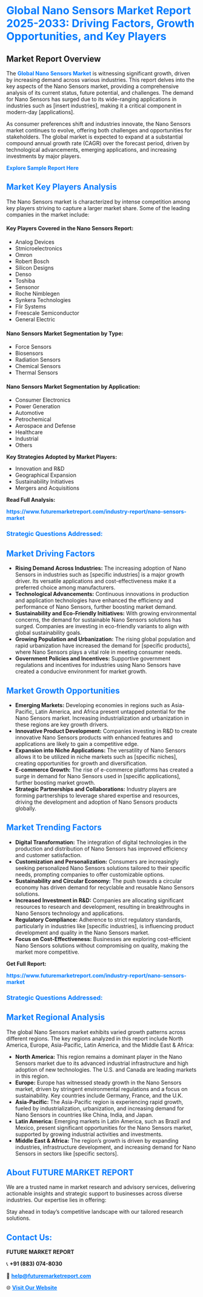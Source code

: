 <h1 style="color: #007BFF;">Global Nano Sensors Market Report 2025-2033: Driving Factors, Growth Opportunities, and Key Players</h1>

<section id="overview">
<h2>Market Report Overview</h2>
<p>The <a href="https://www.futuremarketreport.com/industry-report/nano-sensors-market" style="color: #007BFF; text-decoration: none;"><strong>Global Nano Sensors Market</strong></a> is witnessing significant growth, driven by increasing demand across various industries. This report delves into the key aspects of the Nano Sensors market, providing a comprehensive analysis of its current status, future potential, and challenges. The demand for Nano Sensors has surged due to its wide-ranging applications in industries such as [insert industries], making it a critical component in modern-day [applications].</p>
<p>As consumer preferences shift and industries innovate, the Nano Sensors market continues to evolve, offering both challenges and opportunities for stakeholders. The global market is expected to expand at a substantial compound annual growth rate (CAGR) over the forecast period, driven by technological advancements, emerging applications, and increasing investments by major players.</p>
</section>

<section id="overview">
<p><a href="https://www.futuremarketreport.com/request-sample/reportId=75789" style="color: #007BFF; text-decoration: none;"><strong>Explore Sample Report Here</strong></a></p>
</section>

<section id="key-players">
<h2 style="color: #007BFF;">Market Key Players Analysis</h2>
<p>The Nano Sensors market is characterized by intense competition among key players striving to capture a larger market share. Some of the leading companies in the market include:</p>
<h4>Key Players Covered in the Nano Sensors Report:</h4>
<ul><li>Analog Devices</li><li>Stmicroelectronics</li><li>Omron</li><li>Robert Bosch</li><li>Silicon Designs</li><li>Denso</li><li>Toshiba</li><li>Sensonor</li><li>Roche Nimblegen</li><li>Synkera Technologies</li><li>Flir Systems</li><li>Freescale Semiconductor</li><li>General Electric</li></ul>
<h4>Nano Sensors Market Segmentation by Type:</h4>
<ul><li>Force Sensors</li><li>Biosensors</li><li>Radiation Sensors</li><li>Chemical Sensors</li><li>Thermal Sensors</li></ul>

<h4>Nano Sensors Market Segmentation by Application:</h4>
<ul><li>Consumer Electronics</li><li>Power Generation</li><li>Automotive</li><li>Petrochemical</li><li>Aerospace and Defense</li><li>Healthcare</li><li>Industrial</li><li>Others</li></ul>
<p><strong>Key Strategies Adopted by Market Players:</strong></p>
<ul>
<li>Innovation and R&D</li>
<li>Geographical Expansion</li>
<li>Sustainability Initiatives</li>
<li>Mergers and Acquisitions</li>
</ul>
</section>

<section>
<p><strong>Read Full Analysis: </strong></p><a href="https://www.futuremarketreport.com/industry-report/nano-sensors-market" style="color: #007BFF; text-decoration: none;"><strong>https://www.futuremarketreport.com/industry-report/nano-sensors-market</strong></a>
<h3 style="color: #007BFF;">Strategic Questions Addressed:</h3>
</section>

<section id="driving-factors">
<h2 style="color: #007BFF;">Market Driving Factors</h2>
<ul>
<li><strong>Rising Demand Across Industries:</strong> The increasing adoption of Nano Sensors in industries such as [specific industries] is a major growth driver. Its versatile applications and cost-effectiveness make it a preferred choice among manufacturers.</li>
<li><strong>Technological Advancements:</strong> Continuous innovations in production and application technologies have enhanced the efficiency and performance of Nano Sensors, further boosting market demand.</li>
<li><strong>Sustainability and Eco-Friendly Initiatives:</strong> With growing environmental concerns, the demand for sustainable Nano Sensors solutions has surged. Companies are investing in eco-friendly variants to align with global sustainability goals.</li>
<li><strong>Growing Population and Urbanization:</strong> The rising global population and rapid urbanization have increased the demand for [specific products], where Nano Sensors plays a vital role in meeting consumer needs.</li>
<li><strong>Government Policies and Incentives:</strong> Supportive government regulations and incentives for industries using Nano Sensors have created a conducive environment for market growth.</li>
</ul>
</section>

<section id="growth-opportunities">
<h2 style="color: #007BFF;">Market Growth Opportunities</h2>
<ul>
<li><strong>Emerging Markets:</strong> Developing economies in regions such as Asia-Pacific, Latin America, and Africa present untapped potential for the Nano Sensors market. Increasing industrialization and urbanization in these regions are key growth drivers.</li>
<li><strong>Innovative Product Development:</strong> Companies investing in R&D to create innovative Nano Sensors products with enhanced features and applications are likely to gain a competitive edge.</li>
<li><strong>Expansion into Niche Applications:</strong> The versatility of Nano Sensors allows it to be utilized in niche markets such as [specific niches], creating opportunities for growth and diversification.</li>
<li><strong>E-commerce Growth:</strong> The rise of e-commerce platforms has created a surge in demand for Nano Sensors used in [specific applications], further boosting market growth.</li>
<li><strong>Strategic Partnerships and Collaborations:</strong> Industry players are forming partnerships to leverage shared expertise and resources, driving the development and adoption of Nano Sensors products globally.</li>
</ul>
</section>

<section id="trending-factors">
<h2 style="color: #007BFF;">Market Trending Factors</h2>
<ul>
<li><strong>Digital Transformation:</strong> The integration of digital technologies in the production and distribution of Nano Sensors has improved efficiency and customer satisfaction.</li>
<li><strong>Customization and Personalization:</strong> Consumers are increasingly seeking personalized Nano Sensors solutions tailored to their specific needs, prompting companies to offer customizable options.</li>
<li><strong>Sustainability and Circular Economy:</strong> The push towards a circular economy has driven demand for recyclable and reusable Nano Sensors solutions.</li>
<li><strong>Increased Investment in R&D:</strong> Companies are allocating significant resources to research and development, resulting in breakthroughs in Nano Sensors technology and applications.</li>
<li><strong>Regulatory Compliance:</strong> Adherence to strict regulatory standards, particularly in industries like [specific industries], is influencing product development and quality in the Nano Sensors market.</li>
<li><strong>Focus on Cost-Effectiveness:</strong> Businesses are exploring cost-efficient Nano Sensors solutions without compromising on quality, making the market more competitive.</li>
</ul>
</section>

<section>
<p><strong>Get Full Report: </strong></p><a href="https://www.futuremarketreport.com/industry-report/nano-sensors-market" style="color: #007BFF; text-decoration: none;"><strong>https://www.futuremarketreport.com/industry-report/nano-sensors-market</strong></a>
<h3 style="color: #007BFF;">Strategic Questions Addressed:</h3>
</section>


<section id="regional-analysis">
<h2 style="color: #007BFF;">Market Regional Analysis</h2>
<p>The global Nano Sensors market exhibits varied growth patterns across different regions. The key regions analyzed in this report include North America, Europe, Asia-Pacific, Latin America, and the Middle East & Africa:</p>
<ul>
<li><strong>North America:</strong> This region remains a dominant player in the Nano Sensors market due to its advanced industrial infrastructure and high adoption of new technologies. The U.S. and Canada are leading markets in this region.</li>
<li><strong>Europe:</strong> Europe has witnessed steady growth in the Nano Sensors market, driven by stringent environmental regulations and a focus on sustainability. Key countries include Germany, France, and the U.K.</li>
<li><strong>Asia-Pacific:</strong> The Asia-Pacific region is experiencing rapid growth, fueled by industrialization, urbanization, and increasing demand for Nano Sensors in countries like China, India, and Japan.</li>
<li><strong>Latin America:</strong> Emerging markets in Latin America, such as Brazil and Mexico, present significant opportunities for the Nano Sensors market, supported by growing industrial activities and investments.</li>
<li><strong>Middle East & Africa:</strong> The region’s growth is driven by expanding industries, infrastructure development, and increasing demand for Nano Sensors in sectors like [specific sectors].</li>
</ul>
</section>

<footer>
<h2 style="color: #007BFF;">About FUTURE MARKET REPORT</h2>
<p>We are a trusted name in market research and advisory services, delivering actionable insights and strategic support to businesses across diverse industries. Our expertise lies in offering:</p>

<p>Stay ahead in today’s competitive landscape with our tailored research solutions.</p>

<h2 style="color: #007BFF;">Contact Us:</h2>
<p><strong>FUTURE MARKET REPORT</strong></p>
<p>📞 <strong>+91 (883) 074-8030</strong></p>
<p>📧 <strong><a href="mailto:help@futuremarketreport.com" style="color: #007BFF;">help@futuremarketreport.com</a></strong></p>
<p>🌐 <strong><a href="https://www.futuremarketreport.com/" style="color: #007BFF;">Visit Our Website</a></strong></p>
</footer>